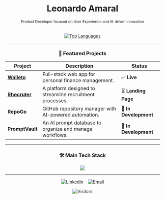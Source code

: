 <div align="center">

# Leonardo Amaral

<sub>Product Developer focused on User Experience and AI-driven Innovation</sub>

<br/>


<a href="https://github.com/OlaLeonardoAmaral">

  <img src="https://github-readme-stats-private-lyart.vercel.app/api/top-langs/?username=OlaLeonardoAmaral&layout=compact&langs_count=10&theme=dark&hide_border=true&private=true" alt="Top Languages" />

  

</a>

</div>

---


### <p align="center">🚀 Featured Projects</p>

<div align="center">

| Project | Description | Status |
|---|---|---|
| [**Walleto**](https://walleto.com.br) | Full-stack web app for personal finance management. | ✅ **Live** |
| [**Rhecruter**](https://rhecruter.com.br) | A platform designed to streamline recruitment processes. | ⏳ **Landing Page** |
| **RepoGo** | GitHub repository manager with AI-powered automation. | 🚧 **In Development** |
| **PromptVault** | An AI prompt database to organize and manage workflows. | 🚧 **In Development** |

</div>


---

### <p align="center">🛠️ Main Tech Stack</p>

<p align="center">
  <a href="https://skillicons.dev">
    <img src="https://skillicons.dev/icons?i=ts,react,nodejs,electron,vite,tailwind,java,spring,postgres,mysql,docker,prisma,sequelize,bash" />
  </a>
</p>

---

<p align="center">
  <a href="https://www.linkedin.com/in/leonardoamaraldev/" target="_blank"><img src="https://skillicons.dev/icons?i=linkedin" alt="LinkedIn" /></a>
  &nbsp;&nbsp;
  <a href="mailto:YOUR_EMAIL_HERE"><img src="https://skillicons.dev/icons?i=gmail" alt="Email" /></a>
</p>

<div align="center">
  <img src="https://komarev.com/ghpvc/?username=OlaLeonardoAmaral&style=flat-square&color=6495ED" alt="Visitors"/>
</div>
